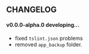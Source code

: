 ## CHANGELOG

#### v0.0.0-alpha.0 developing...
- fixed `tslint.json` problems
- removed `app_backup` folder.